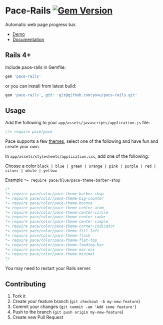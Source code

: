 # Pace-Rails [![Gem Version](https://badge.fury.io/rb/pace-rails.png)](http://badge.fury.io/rb/pace-rails)

Automatic web page progress bar.

- [Demo](http://github.hubspot.com/pace/docs/welcome/)
- [Documentation](http://github.hubspot.com/pace/)

## Rails 4+

Include pace-rails in Gemfile:

```ruby
gem 'pace-rails'
```

or you can install from latest build:

```ruby
gem 'pace-rails', git: 'git@github.com:yovu/pace-rails.git'
```

## Usage

Add the following to your `app/assets/javascripts/application.js` file:

```js
//= require pace/pace
```

Pace supports a few [themes](http://github.hubspot.com/pace/docs/welcome/), select one of the following and have fun and create your own.

In `app/assets/stylesheets/application.css`, add one of the following:

Chosse a color `black | blue | green | orange | pink | purple | red | silver | white | yellow`


Example ```*= require pace/blue/pace-theme-barber-shop```

```scss
/*
*= require pace/color/pace-theme-barber-shop
*= require pace/color/pace-theme-big-counter
*= require pace/color/pace-theme-bounce
*= require pace/color/pace-theme-center-atom
*= require pace/color/pace-theme-center-circle
*= require pace/color/pace-theme-center-radar
*= require pace/color/pace-theme-center-simple
*= require pace/color/pace-theme-corner-indicator
*= require pace/color/pace-theme-fill-left
*= require pace/color/pace-theme-flash
*= require pace/color/pace-theme-flat-top
*= require pace/color/pace-theme-loading-bar
*= require pace/color/pace-theme-mac-osx
*= require pace/color/pace-theme-minimal
*/
```

You may need to restart your Rails server.

## Contributing

1. Fork it
2. Create your feature branch (`git checkout -b my-new-feature`)
3. Commit your changes (`git commit -am 'Add some feature'`)
4. Push to the branch (`git push origin my-new-feature`)
5. Create new Pull Request
